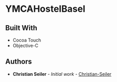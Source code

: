 # YMCAHostelBasel


## Built With

* Cocoa Touch
* Objective-C

## Authors

* **Christian Seiler** - *Initial work* - [Christian-Seiler](https://github.com/Christian-Seiler)
